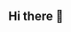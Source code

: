 ## Hi there 👋

<!--
**diggejos/diggejos** is a ✨ _special_ ✨ repository because its `README.md` (this file) appears on your GitHub profile.

Here are some ideas to get you started:

- 🔭 I’m currently working on a project to make stock price monitoring easy. Check it out here www.mystocksportfolio.io 
- 📫 How to reach me: diggelmann.josua@gmail.com
